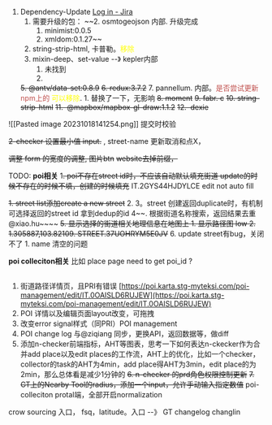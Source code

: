 1. Dependency-Update  [Log in - Jira](https://jira.grab.com/browse/IS-72403)
	1. 需要升级的包：
	~~2. osmtogeojson 内部. 升级完成
		1. minimist:0.0.5
		2. xmldom:0.1.27~~
	3. string-strip-html, 卡普勒。<font color="#ffff00">移除</font>
	4. mixin-deep、set-value --》 kepler内部
		1. 未找到
		2. 
	~~5. @antv/data-set:0.8.9~~
	~~6. redux:3.7.2~~
	7. pannellum.   内部。<font color="#c0504d">是否尝试更新npm上的</font>  <font color="#ffff00"> 可以移除</font>. 
		1. 替换了一下，无影响
	~~8. moment~~
	~~9. fabr. c~~
	~~10. string-strip-html~~
	~~11.  @mapbox/mapbox-gl-draw:1.1.2~~
	~~12.  dexie~~



![[Pasted image 20231018141254.png]]  提交时校验


~~2-checker  设置最小值 input.~~ , street-name 更新取消和点X，

 ~~调整 form 的宽度的调整,  图片btn~~
 ~~website去掉前缀，~~


TODO:
	**poi相关**
1~~. poi不存在street id时，不应该自动默认填充街道  update的时候不存在的时候不填，创建的时候填充~~
	IT.2GYS44HJDYLCE edit not auto fill
	
~~1. street list添加create a new street~~
2. 
 3。street 创建返回duplicate时，有机制可选择返回的street id
	 拿到dedup的id
4~~. 根据街道名称搜索，返回结果去重 @xiao.hu~~~~ 
~~5. 显示选择的街道相关地理信息在地图上
	1. 显示路径图 low
	2. 1.305887,103.82109.  STREET.37UOHRYM5E0JV~~
6. update street有bug，关闭不了
	1. name 清空的问题


**poi colleciton相关**
	比如  place page need to get poi_id ?
## 



1. 街道路径详情页，且PRI有错误 [https://poi.karta.stg-myteksi.com/poi-management/edit/IT.0OAISLD6RUJEW](https://poi.karta.stg-myteksi.com/poi-management/edit/IT.0OAISLD6RUJEW)
2. POI 详情以及编辑页面layout改变，可拖拽
3. 改变error signal样式（同PRI）POI management
4. POI change log 与@ziqiang 同步，更换API，返回数据等，做diff
5. 添加n-checker前端指标，AHT等图表，思考一下如何表达n-ckecker作为合并add place以及edit places的工作流，AHT上的优化，比如一个checker，collector的task的AHT为4min，add place得AHT为3min，edit place的为2min，那么总体看是减少1分钟的
~~6. n-checker 的prd角色权限控制更新~~
~~7. GT上的Nearby Tool的radius，添加一个input，允许手动输入指定数值~~
poi-colleciton protal端，全部开启normalization



crow sourcing 入口， fsq，latitude。入口 --》 GT
changelog    changlin